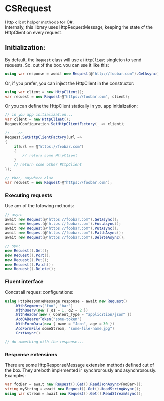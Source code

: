 # CSRequest
Http client helper methods for C#. </br>
Internally, this library uses HttpRequestMessage, keeping the state of the HttpClient on every request. </br>


## Initialization:
By default, the ```Request``` class will use a ```HttpClient``` singleton to send requests. So, out of the box, you can use it like this:
```cs
using var response = await new Request(@"http://foobar.com").GetAsync();
```
Or, if you prefer, you can inject the HttpClient in the constructor:
```cs
using var client = new HttpClient();
var request = new Request(@"https://foobar.com", client);
``` 
Or you can define the HttpClient statically in you app initialization:
```cs
// in you app initialization...
var client = new HttpClient();
RequestConfiguration.SetHttpClientFactory(_ => client);

// ...or
Request.SetHttpClientFactory(url => 
{
    if(url == @"https://foobar.com")
    {
        // return some HttpClient
    }
    // return some other HttpClient
});

// then, anywhere else
var request = new Request(@"https://foobar.com");

```
### Executing requests
Use any of the following methods:
```cs
// async
await new Request(@"https://foobar.com").GetAsync();
await new Request(@"https://foobar.com").PostAsync();
await new Request(@"https://foobar.com").PutAsync();
await new Request(@"https://foobar.com").PatchAsync();
await new Request(@"https://foobar.com").DeleteAsync();

// sync
new Request().Get();
new Request().Post();
new Request().Put();
new Request().Patch();
new Request().Delete();
```


### Fluent interface
Concat all request configurations:
```cs
using HttpResponseMessage response = await new Request()
    .WithSegments("foo", "bar")
    .WithQuery(new { q1 = 1, q2 = 2 })
    .WithHeader(new { Content_Type = "application/json" })
    .AddOABearerToken("some-token")
    .WithFormData(new { name = "Jonh", age = 30 })
    .AddFormFile(someStream, "some-file-name.jpg")
    .PostAsync()

// do something with the response...
```
### Response extensions
There are some HttpResponseMessage extension methods defined out of the box. They are both implemented in synchronously and asynchronously.
Examples:
```cs
var fooBar = await new Request().Get().ReadJsonAsync<FooBar>();
string myString = await new Request().Get().ReadStringAsync();
using var stream = await new Request().Get().ReadStreamAsync();
```

